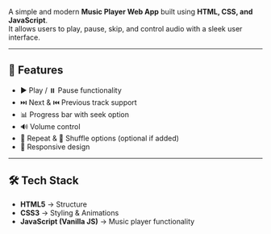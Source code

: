 A simple and modern **Music Player Web App** built using **HTML, CSS, and JavaScript**.  
It allows users to play, pause, skip, and control audio with a sleek user interface.

---

## 🚀 Features
- ▶️ Play / ⏸️ Pause functionality  
- ⏭️ Next & ⏮️ Previous track support  
- 📊 Progress bar with seek option  
- 🔊 Volume control  
- 🔁 Repeat & 🔀 Shuffle options (optional if added)  
- 📱 Responsive design  

---

## 🛠️ Tech Stack
- **HTML5** → Structure  
- **CSS3** → Styling & Animations  
- **JavaScript (Vanilla JS)** → Music player functionality  
